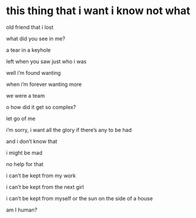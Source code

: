# this thing that i want i know not what

old friend that i lost

what did you see in me?

a tear in a keyhole

left when you saw just who i was

well i’m found wanting

when i’m forever wanting more

we were a team

o how did it get so complex?

let go of me

i’m sorry, i want all the glory if there’s any to be had

and i don’t know that

i might be mad

no help for that

i can’t be kept from my work

i can’t be kept from the next girl

i can’t be kept from myself or the sun on the side of a house

am I human?

